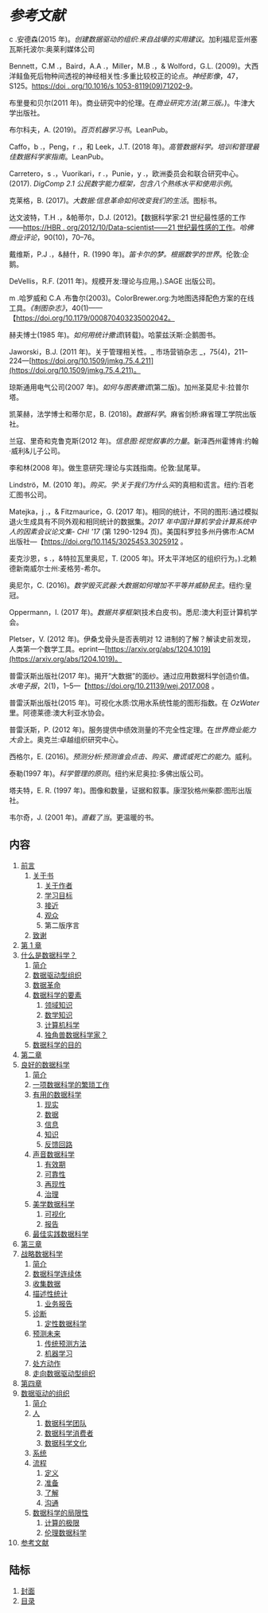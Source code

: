   

# *参考文献*

c .安德森(2015 年)。*创建数据驱动的组织:来自战壕的实用建议*。加利福尼亚州塞瓦斯托波尔:奥莱利媒体公司

Bennett，C.M .，Baird，A.A .，Miller，M.B .，& Wolford，G.L. (2009)。大西洋鲑鱼死后物种间透视的神经相关性:多重比较校正的论点。*神经影像*，47，S125。[https://doi . org/10.1016/s 1053-8119(09)71202-9](https://doi.org/10.1016/S1053-8119(09)71202-9)。

布里曼和贝尔(2011 年)。商业研究中的伦理。在*商业研究方法(第三版。)*。牛津大学出版社。

布尔科夫，A. (2019)。*百页机器学习书*。LeanPub。

Caffo，b .，Peng，r .，和 Leek，J.T. (2018 年)。*高管数据科学。培训和管理最佳数据科学家指南*。LeanPub。

Carretero，s .，Vuorikari，r .，Punie，y .，欧洲委员会和联合研究中心。(2017). *DigComp 2.1 公民数字能力框架，包含八个熟练水平和使用示例*。

克莱格，B. (2017)。*大数据:信息革命如何改变我们的生活*。图标书。

达文波特，T.H .，&帕蒂尔，D.J. (2012)。【数据科学家:21 世纪最性感的工作——[https://HBR . org/2012/10/Data-scientist——21 世纪最性感的工作](https://hbr.org/2012/10/data-scientist-the-sexiest-job-of-the-21st-century)。*哈佛商业评论*，90(10)，70–76。

戴维斯，P.J .，&赫什，R. (1990 年)。*笛卡尔的梦。根据数学的世界*。伦敦:企鹅。

DeVellis，R.F. (2011 年)。规模开发:理论与应用。).SAGE 出版公司。

m .哈罗威和 C.A .布鲁尔(2003)。ColorBrewer.org:为地图选择配色方案的在线工具。*《制图杂志》*，40(1)——【https://doi.org/10.1179/000870403235002042。

赫夫博士(1985 年)。*如何用统计撒谎*(转载)。哈蒙兹沃斯:企鹅图书。

Jaworski，B.J. (2011 年)。关于管理相关性。_ 市场营销杂志 _，75(4)，211–224—[https://doi.org/10.1509/jmkg.75.4.211](https://doi.org/10.1509/jmkg.75.4.211)。

琼斯通用电气公司(2007 年)。*如何与图表撒谎*(第二版)。加州圣莫尼卡:拉普尔塔。

凯莱赫，法学博士和蒂尔尼，B. (2018)。*数据科学*。麻省剑桥:麻省理工学院出版社。

兰寇、里奇和克鲁克斯(2012 年)。*信息图:视觉叙事的力量*。新泽西州霍博肯:约翰·威利&儿子公司。

李和林(2008 年)。做生意研究:理论与实践指南。伦敦:鼠尾草。

Lindströ，M. (2010 年)。*购买。学:关于我们为什么买*的真相和谎言。纽约:百老汇图书公司。

Matejka，j .，& Fitzmaurice，G. (2017 年)。相同的统计，不同的图形:通过模拟退火生成具有不同外观和相同统计的数据集。*2017 年中国计算机学会计算系统中人的因素会议论文集- CHI '17* (第 1290-1294 页)。美国科罗拉多州丹佛市:ACM 出版社—【https://doi.org/10.1145/3025453.3025912 。

麦克沙恩，s .，&特拉瓦里奥尼，T. (2005 年)。环太平洋地区的组织行为。).北赖德新南威尔士州:麦格劳-希尔。

奥尼尔，C. (2016)。*数学毁灭武器:大数据如何增加不平等并威胁民主*。纽约:皇冠。

Oppermann，I. (2017 年)。*数据共享框架*(技术白皮书)。悉尼:澳大利亚计算机学会。

Pletser，V. (2012 年)。伊桑戈骨头是否表明对 12 进制的了解？解读史前发现，人类第一个数学工具。eprint—[https://arxiv.org/abs/1204.1019](https://arxiv.org/abs/1204.1019)。

普雷沃斯出版社(2017 年)。揭开“大数据”的面纱。通过应用数据科学创造价值。*水电子报*，2(1)，1–5—【https://doi.org/10.21139/wej.2017.008 。

普雷沃斯出版社(2015 年)。可视化水质:饮用水系统性能的图形指数。在 *OzWater* 里。阿德莱德:澳大利亚水协会。

普雷沃斯，P. (2012 年)。服务提供中绩效测量的不完全性定理。在*世界商业能力大会*上。奥克兰:卓越组织研究中心。

西格尔，E. (2016)。*预测分析:预测谁会点击、购买、撒谎或死亡的能力*。威利。

泰勒(1997 年)。*科学管理的原则*。纽约米尼奥拉:多佛出版公司。

塔夫特，E. R. (1997 年)。图像和数量，证据和叙事。康涅狄格州柴郡:图形出版社。

韦尔奇，J. (2001 年)。*直截了当*。更温暖的书。

 

## 内容

1.  [前言](C15100_Preface_Final_NT.xhtml#_idParaDest-1)
    1.  [关于书](C15100_Preface_Final_NT.xhtml#_idParaDest-2)
        1.  [关于作者](C15100_Preface_Final_NT.xhtml#_idParaDest-3)
        2.  [学习目标](C15100_Preface_Final_NT.xhtml#_idParaDest-4)
        3.  [接近](C15100_Preface_Final_NT.xhtml#_idParaDest-5)
        4.  [观众](C15100_Preface_Final_NT.xhtml#_idParaDest-6)
        5.  第二版序言
    2.  [致谢](C15100_Preface_Final_NT.xhtml#_idParaDest-8)
2.  [第 1 章](C15100_01_Final_NT.xhtml#_idParaDest-9)
3.  [什么是数据科学？](C15100_01_Final_NT.xhtml#_idParaDest-10)
    1.  [简介](C15100_01_Final_NT.xhtml#_idParaDest-11)
    2.  [数据驱动型组织](C15100_01_Final_NT.xhtml#_idParaDest-12)
    3.  [数据革命](C15100_01_Final_NT.xhtml#_idParaDest-13)
    4.  [数据科学的要素](C15100_01_Final_NT.xhtml#_idParaDest-14)
        1.  [领域知识](C15100_01_Final_NT.xhtml#_idParaDest-15)
        2.  [数学知识](C15100_01_Final_NT.xhtml#_idParaDest-16)
        3.  [计算机科学](C15100_01_Final_NT.xhtml#_idParaDest-17)
        4.  [独角兽数据科学家？](C15100_01_Final_NT.xhtml#_idParaDest-18)
    5.  [数据科学的目的](C15100_01_Final_NT.xhtml#_idParaDest-19)
4.  [第二章](C15100_02_Final_NT.xhtml#_idParaDest-20)
5.  [良好的数据科学](C15100_02_Final_NT.xhtml#_idParaDest-21)
    1.  [简介](C15100_02_Final_NT.xhtml#_idParaDest-22)
    2.  [一项数据科学的繁琐工作](C15100_02_Final_NT.xhtml#_idParaDest-23)
    3.  [有用的数据科学](C15100_02_Final_NT.xhtml#_idParaDest-24)
        1.  [现实](C15100_02_Final_NT.xhtml#_idParaDest-25)
        2.  [数据](C15100_02_Final_NT.xhtml#_idParaDest-26)
        3.  [信息](C15100_02_Final_NT.xhtml#_idParaDest-27)
        4.  [知识](C15100_02_Final_NT.xhtml#_idParaDest-28)
        5.  [反馈回路](C15100_02_Final_NT.xhtml#_idParaDest-29)
    4.  [声音数据科学](C15100_02_Final_NT.xhtml#_idParaDest-30)
        1.  [有效期](C15100_02_Final_NT.xhtml#_idParaDest-31)
        2.  [可靠性](C15100_02_Final_NT.xhtml#_idParaDest-32)
        3.  [再现性](C15100_02_Final_NT.xhtml#_idParaDest-33)
        4.  [治理](C15100_02_Final_NT.xhtml#_idParaDest-34)
    5.  [美学数据科学](C15100_02_Final_NT.xhtml#_idParaDest-35)
        1.  [可视化](C15100_02_Final_NT.xhtml#_idParaDest-36)
        2.  [报告](C15100_02_Final_NT.xhtml#_idParaDest-37)
    6.  [最佳实践数据科学](C15100_02_Final_NT.xhtml#_idParaDest-38)
6.  [第三章](C15100_03_Final_NT.xhtml#_idParaDest-39)
7.  [战略数据科学](C15100_03_Final_NT.xhtml#_idParaDest-40)
    1.  [简介](C15100_03_Final_NT.xhtml#_idParaDest-41)
    2.  [数据科学连续体](C15100_03_Final_NT.xhtml#_idParaDest-42)
    3.  [收集数据](C15100_03_Final_NT.xhtml#_idParaDest-43)
    4.  [描述性统计](C15100_03_Final_NT.xhtml#_idParaDest-44)
        1.  [业务报告](C15100_03_Final_NT.xhtml#_idParaDest-45)
    5.  [诊断](C15100_03_Final_NT.xhtml#_idParaDest-46)
        1.  [定性数据科学](C15100_03_Final_NT.xhtml#_idParaDest-47)
    6.  [预测未来](C15100_03_Final_NT.xhtml#_idParaDest-48)
        1.  [传统预测方法](C15100_03_Final_NT.xhtml#_idParaDest-49)
        2.  [机器学习](C15100_03_Final_NT.xhtml#_idParaDest-50)
    7.  [处方动作](C15100_03_Final_NT.xhtml#_idParaDest-51)
    8.  [走向数据驱动型组织](C15100_03_Final_NT.xhtml#_idParaDest-52)
8.  [第四章](C15100_04_Final_NT.xhtml#_idParaDest-53)
9.  [数据驱动的组织](C15100_04_Final_NT.xhtml#_idParaDest-54)
    1.  [简介](C15100_04_Final_NT.xhtml#_idParaDest-55)
    2.  [人](C15100_04_Final_NT.xhtml#_idParaDest-56)
        1.  [数据科学团队](C15100_04_Final_NT.xhtml#_idParaDest-57)
        2.  [数据科学消费者](C15100_04_Final_NT.xhtml#_idParaDest-58)
        3.  [数据科学文化](C15100_04_Final_NT.xhtml#_idParaDest-59)
    3.  [系统](C15100_04_Final_NT.xhtml#_idParaDest-60)
    4.  [流程](C15100_04_Final_NT.xhtml#_idParaDest-61)
        1.  [定义](C15100_04_Final_NT.xhtml#_idParaDest-62)
        2.  [准备](C15100_04_Final_NT.xhtml#_idParaDest-63)
        3.  [了解](C15100_04_Final_NT.xhtml#_idParaDest-64)
        4.  [沟通](C15100_04_Final_NT.xhtml#_idParaDest-65)
    5.  [数据科学的局限性](C15100_04_Final_NT.xhtml#_idParaDest-66)
        1.  [计算的极限](C15100_04_Final_NT.xhtml#_idParaDest-67)
        2.  [伦理数据科学](C15100_04_Final_NT.xhtml#_idParaDest-68)
10.  [参考文献](C15100_Appendix_Final_NT.xhtml#_idParaDest-69)

## 陆标

1.  [封面](Images/cover.xhtml)
2.  [目录](C15100_FM_Final_NT.xhtml#_idContainer004)